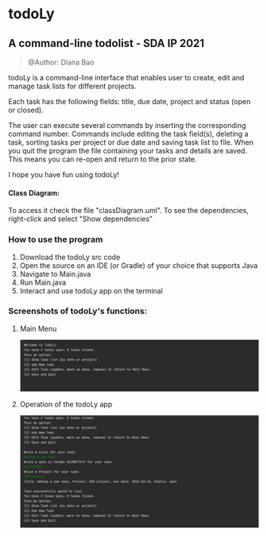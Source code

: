 # todoLy
## A command-line todolist - SDA IP 2021

> @Author: Diana Bao

todoLy is a command-line interface that enables user to create, edit and manage task lists for different projects.

Each task has the following fields: title, due date, project and status (open or closed). 

The user can execute several commands by inserting the corresponding command number. Commands include editing the task field(s), deleting a task, sorting tasks per project or due date and saving task list to file. When you quit the program the file containing your tasks and details are saved. This means you can re-open and return to the prior state.

I hope you have fun using todoLy!

#### Class Diagram: 
To access it check the file "classDiagram.uml". To see the dependencies, right-click and select "Show dependencies"

### How to use the program

1. Download the todoLy src code
2. Open the source on an IDE (or Gradle) of your choice that supports Java
3. Navigate to Main.java
4. Run Main.java
5. Interact and use todoLy app on the terminal


### Screenshots of todoLy's functions:

1. Main Menu
   
   ![MAIN MENU](SC1.png "SC1")


2. Operation of the todoLy app 

   ![OPERATION](SC2.png "SC1")


